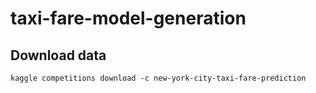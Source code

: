 # taxi-fare-model-generation

## Download data 
```kaggle competitions download -c new-york-city-taxi-fare-prediction```
